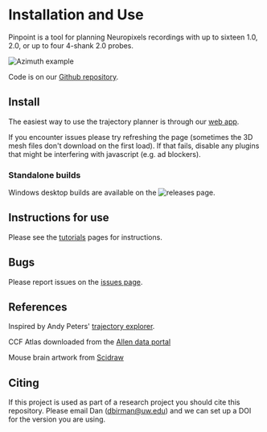# Installation and Use

Pinpoint is a tool for planning Neuropixels recordings with up to sixteen 1.0, 2.0, or up to four 4-shank 2.0 probes.

![Azimuth example](https://github.com/dbirman/NPTrajectoryPlanner/raw/main/Images/2022_04_21.png)

Code is on our [Github repository](https://github.com/dbirman/NPTrajectoryPlanner/).

## Install

The easiest way to use the trajectory planner is through our [web app](http://data.virtualbrainlab.org/Pinpoint/).

If you encounter issues please try refreshing the page (sometimes the 3D mesh files don't download on the first load). If that fails, disable any plugins that might be interfering with javascript (e.g. ad blockers).

### Standalone builds

Windows desktop builds are available on the ![releases page](https://github.com/VirtualBrainLab/NPTrajectoryPlanner/releases).

<!-- ### Additional linux instructions

To run the linux executable you need to go to the unzipped folder and run `chmod +x` on the .x86_64 file. Some users may run into permissions issues, in which case running ` chown -R yourusername .` from within the folder should repair those. -->

<!-- ### Additional mac instructions

The mac executable currently only runs on MacOS **Mojave** and earlier. You will probably have a security issue because the app is unsigned. Go to Systems Preferences > Security & Privacy > General and allow the file to "run anyway".  -->

## Instructions for use

Please see the [tutorials](https://virtualbrainlab.org/02_traj_planner/02_tp_tutorial.html) pages for instructions.

## Bugs

Please report issues on the [issues page](https://github.com/dbirman/NPTrajectoryPlanner/issues).

## References

Inspired by Andy Peters' [trajectory explorer](https://github.com/petersaj/neuropixels_trajectory_explorer). 

CCF Atlas downloaded from the [Allen data portal](http://download.alleninstitute.org/informatics-archive/current-release/mouse_ccf/annotation/)

Mouse brain artwork from [Scidraw](https://scidraw.io/drawing/286)

## Citing

If this project is used as part of a research project you should cite this repository. Please email Dan (dbirman@uw.edu) and we can set up a DOI for the version you are using.